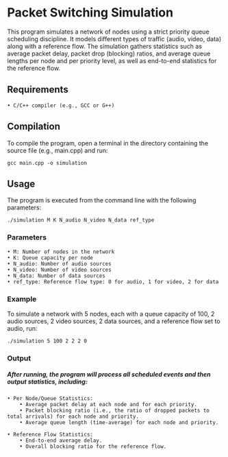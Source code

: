 # Packet Switching Simulation
This program simulates a network of nodes using a strict priority queue scheduling discipline. It models different types of traffic (audio, video, data) along with a reference flow. The simulation gathers statistics such as average packet delay, packet drop (blocking) ratios, and average queue lengths per node and per priority level, as well as end-to-end statistics for the reference flow.

## Requirements
	• C/C++ compiler (e.g., GCC or G++)

## Compilation

To compile the program, open a terminal in the directory containing the source file (e.g., main.cpp) and run:

```
gcc main.cpp -o simulation
```

## Usage

The program is executed from the command line with the following parameters:
```
./simulation M K N_audio N_video N_data ref_type
```
### Parameters
	• M: Number of nodes in the network
	• K: Queue capacity per node
	• N_audio: Number of audio sources
	• N_video: Number of video sources
	• N_data: Number of data sources
	• ref_type: Reference flow type: 0 for audio, 1 for video, 2 for data

### Example
To simulate a network with 5 nodes, each with a queue capacity of 100, 2 audio sources, 2 video sources, 2 data sources, and a reference flow set to audio, run:
```
./simulation 5 100 2 2 2 0
```
### Output
 ##### After running, the program will process all scheduled events and then output statistics, including:
	• Per Node/Queue Statistics:
	    • Average packet delay at each node and for each priority.
        • Packet blocking ratio (i.e., the ratio of dropped packets to total arrivals) for each node and priority.
 	    • Average queue length (time-average) for each node and priority.

 	• Reference Flow Statistics:
 	    • End-to-end average delay.
 	    • Overall blocking ratio for the reference flow.